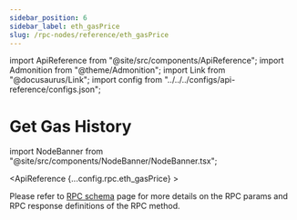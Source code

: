 ```yaml
---
sidebar_position: 6
sidebar_label: eth_gasPrice
slug: /rpc-nodes/reference/eth_gasPrice
---
```


import ApiReference from "@site/src/components/ApiReference";
import Admonition from "@theme/Admonition";
import Link from "@docusaurus/Link";
import config from "../../../configs/api-reference/configs.json";

# Get Gas History

import NodeBanner from "@site/src/components/NodeBanner/NodeBanner.tsx";

<NodeBanner />

<ApiReference {...config.rpc.eth_gasPrice} >
<Admonition type="info" title="Note">

<p>
Please refer to <a href="/rpc-nodes/reference/evm-rpc-schema">RPC schema</a> page for more details on the RPC params and RPC response definitions of the RPC method. 
</p>
</Admonition>
</ApiReference>
